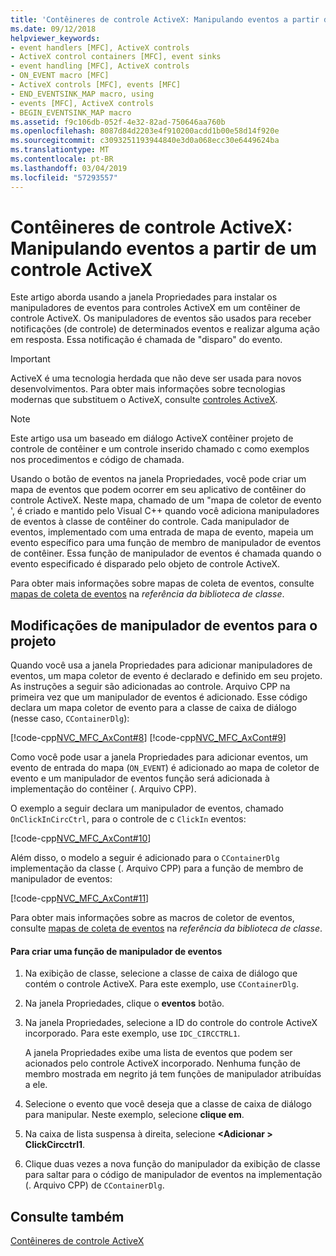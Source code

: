 ```yaml
---
title: 'Contêineres de controle ActiveX: Manipulando eventos a partir de um controle ActiveX'
ms.date: 09/12/2018
helpviewer_keywords:
- event handlers [MFC], ActiveX controls
- ActiveX control containers [MFC], event sinks
- event handling [MFC], ActiveX controls
- ON_EVENT macro [MFC]
- ActiveX controls [MFC], events [MFC]
- END_EVENTSINK_MAP macro, using
- events [MFC], ActiveX controls
- BEGIN_EVENTSINK_MAP macro
ms.assetid: f9c106db-052f-4e32-82ad-750646aa760b
ms.openlocfilehash: 8087d84d2203e4f910200acdd1b00e58d14f920e
ms.sourcegitcommit: c3093251193944840e3d0a068ecc30e6449624ba
ms.translationtype: MT
ms.contentlocale: pt-BR
ms.lasthandoff: 03/04/2019
ms.locfileid: "57293557"
---
```

# <a name="activex-control-containers-handling-events-from-an-activex-control"></a>Contêineres de controle ActiveX: Manipulando eventos a partir de um controle ActiveX

Este artigo aborda usando a janela Propriedades para instalar os manipuladores de eventos para controles ActiveX em um contêiner de controle ActiveX. Os manipuladores de eventos são usados para receber notificações (de controle) de determinados eventos e realizar alguma ação em resposta. Essa notificação é chamada de "disparo" do evento.

>[!IMPORTANT]
> ActiveX é uma tecnologia herdada que não deve ser usada para novos desenvolvimentos. Para obter mais informações sobre tecnologias modernas que substituem o ActiveX, consulte [controles ActiveX](activex-controls.md).

> [!NOTE]
>  Este artigo usa um baseado em diálogo ActiveX contêiner projeto de controle de contêiner e um controle inserido chamado c como exemplos nos procedimentos e código de chamada.

Usando o botão de eventos na janela Propriedades, você pode criar um mapa de eventos que podem ocorrer em seu aplicativo de contêiner do controle ActiveX. Neste mapa, chamado de um "mapa de coletor de evento ', é criado e mantido pelo Visual C++ quando você adiciona manipuladores de eventos à classe de contêiner do controle. Cada manipulador de eventos, implementado com uma entrada de mapa de evento, mapeia um evento específico para uma função de membro de manipulador de eventos de contêiner. Essa função de manipulador de eventos é chamada quando o evento especificado é disparado pelo objeto de controle ActiveX.

Para obter mais informações sobre mapas de coleta de eventos, consulte [mapas de coleta de eventos](../mfc/reference/event-sink-maps.md) na *referência da biblioteca de classe*.

##  <a name="_core_event_handler_modifications_to_the_project"></a> Modificações de manipulador de eventos para o projeto

Quando você usa a janela Propriedades para adicionar manipuladores de eventos, um mapa coletor de evento é declarado e definido em seu projeto. As instruções a seguir são adicionadas ao controle. Arquivo CPP na primeira vez que um manipulador de eventos é adicionado. Esse código declara um mapa coletor de evento para a classe de caixa de diálogo (nesse caso, `CContainerDlg`):

[!code-cpp[NVC_MFC_AxCont#8](../mfc/codesnippet/cpp/activex-control-containers-handling-events-from-an-activex-control_1.cpp)]
[!code-cpp[NVC_MFC_AxCont#9](../mfc/codesnippet/cpp/activex-control-containers-handling-events-from-an-activex-control_2.cpp)]

Como você pode usar a janela Propriedades para adicionar eventos, um evento de entrada do mapa (`ON_EVENT`) é adicionado ao mapa de coletor de evento e um manipulador de eventos função será adicionada à implementação do contêiner (. Arquivo CPP).

O exemplo a seguir declara um manipulador de eventos, chamado `OnClickInCircCtrl`, para o controle de c `ClickIn` eventos:

[!code-cpp[NVC_MFC_AxCont#10](../mfc/codesnippet/cpp/activex-control-containers-handling-events-from-an-activex-control_3.cpp)]

Além disso, o modelo a seguir é adicionado para o `CContainerDlg` implementação da classe (. Arquivo CPP) para a função de membro de manipulador de eventos:

[!code-cpp[NVC_MFC_AxCont#11](../mfc/codesnippet/cpp/activex-control-containers-handling-events-from-an-activex-control_4.cpp)]

Para obter mais informações sobre as macros de coletor de eventos, consulte [mapas de coleta de eventos](../mfc/reference/event-sink-maps.md) na *referência da biblioteca de classe*.

#### <a name="to-create-an-event-handler-function"></a>Para criar uma função de manipulador de eventos

1. Na exibição de classe, selecione a classe de caixa de diálogo que contém o controle ActiveX. Para este exemplo, use `CContainerDlg`.

1. Na janela Propriedades, clique o **eventos** botão.

1. Na janela Propriedades, selecione a ID do controle do controle ActiveX incorporado. Para este exemplo, use `IDC_CIRCCTRL1`.

   A janela Propriedades exibe uma lista de eventos que podem ser acionados pelo controle ActiveX incorporado. Nenhuma função de membro mostrada em negrito já tem funções de manipulador atribuídas a ele.

1. Selecione o evento que você deseja que a classe de caixa de diálogo para manipular. Neste exemplo, selecione **clique em**.

1. Na caixa de lista suspensa à direita, selecione  **\<Adicionar > ClickCircctrl1**.

1. Clique duas vezes a nova função do manipulador da exibição de classe para saltar para o código de manipulador de eventos na implementação (. Arquivo CPP) de `CContainerDlg`.

## <a name="see-also"></a>Consulte também

[Contêineres de controle ActiveX](../mfc/activex-control-containers.md)
